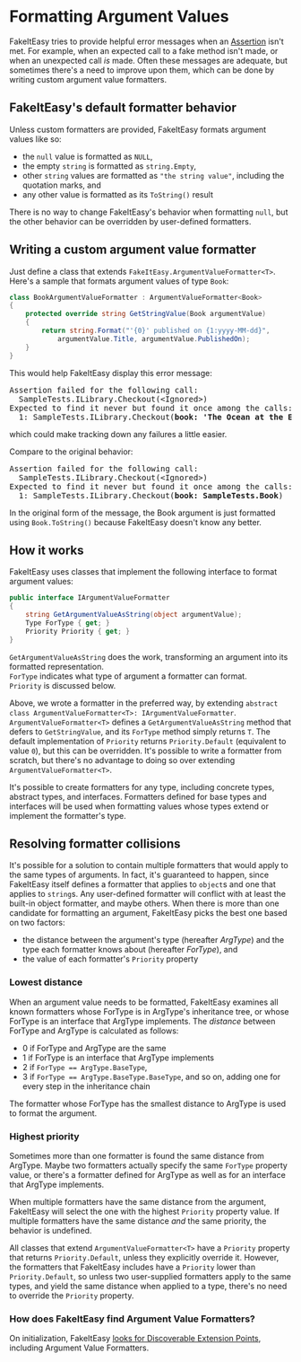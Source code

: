 # Formatting Argument Values

FakeItEasy tries to provide helpful error messages when an
[Assertion](assertion.md) isn't met. For example, when an expected call to a fake
method isn't made, or when an unexpected call _is_ made. Often these
messages are adequate, but sometimes there's a need to improve upon
them, which can be done by writing custom argument value formatters.

## FakeItEasy's default formatter behavior

Unless custom formatters are provided, FakeItEasy formats argument
values like so:

- the `null` value is formatted as `NULL`,
- the empty `string` is formatted as `string.Empty`,
- other `string` values are formatted as `"the string value"`, including the quotation marks, and
- any other value is formatted as its `ToString()` result

There is no way to change FakeItEasy's behavior when formatting
`null`, but the other behavior can be overridden by user-defined
formatters.

## Writing a custom argument value formatter
Just define a class that extends `FakeItEasy.ArgumentValueFormatter<T>`. Here's a sample that formats argument values of type `Book`:
```csharp
class BookArgumentValueFormatter : ArgumentValueFormatter<Book>
{
    protected override string GetStringValue(Book argumentValue)
    {
        return string.Format("'{0}' published on {1:yyyy-MM-dd}",
            argumentValue.Title, argumentValue.PublishedOn);
    }
}
```

This would help FakeItEasy display this error message:
<pre>
Assertion failed for the following call:
  SampleTests.ILibrary.Checkout(&lt;Ignored&gt;)
Expected to find it never but found it once among the calls:
  1: SampleTests.ILibrary.Checkout(<b>book: 'The Ocean at the End of the Lane', published on 2013-06-18</b>)
</pre>
which could make tracking down any failures a little easier.

Compare to the original behavior:
<pre>
Assertion failed for the following call:
  SampleTests.ILibrary.Checkout(&lt;Ignored&gt;)
Expected to find it never but found it once among the calls:
  1: SampleTests.ILibrary.Checkout(<b>book: SampleTests.Book</b>)
</pre>

In the original form of the message, the Book argument is just
formatted using `Book.ToString()` because FakeItEasy doesn't know any
better.

## How it works

FakeItEasy uses classes that implement the following interface to format argument values:

```csharp
public interface IArgumentValueFormatter
{
    string GetArgumentValueAsString(object argumentValue);
    Type ForType { get; }
    Priority Priority { get; }
}
```

`GetArgumentValueAsString` does the work, transforming an argument into its formatted representation.  
`ForType` indicates what type of argument a formatter can format.  
`Priority` is discussed below.

Above, we wrote a formatter in the preferred way, by extending
`abstract class ArgumentValueFormatter<T>:
IArgumentValueFormatter`. `ArgumentValueFormatter<T>` defines a
`GetArgumentValueAsString` method that defers to `GetStringValue`, and
its `ForType` method simply returns `T`. The default implementation of
`Priority` returns `Priority.Default` (equivalent to value `0`), but
this can be overridden.  It's possible to write a formatter from
scratch, but there's no advantage to doing so over extending
`ArgumentValueFormatter<T>`.

It's possible to create formatters for any type, including concrete
types, abstract types, and interfaces. Formatters defined for base
types and interfaces will be used when formatting values whose types
extend or implement the formatter's type.

## Resolving formatter collisions

It's possible for a solution to contain multiple formatters that would
apply to the same types of arguments. In fact, it's guaranteed to
happen, since FakeItEasy itself defines a formatter that applies to
`object`s and one that applies to `string`s. Any user-defined
formatter will conflict with at least the built-in object formatter,
and maybe others. When there is more than one candidate for formatting
an argument, FakeItEasy picks the best one based on two factors:

- the distance between the argument's type (hereafter _ArgType_) and the type each formatter knows about (hereafter _ForType_), and
- the value of each formatter's `Priority` property

### Lowest distance

When an argument value needs to be formatted, FakeItEasy examines all
known formatters whose ForType is in ArgType's inheritance tree, or
whose ForType is an interface that ArgType implements. The _distance_
between ForType and ArgType is calculated as follows:

- 0 if ForType and ArgType are the same
- 1 if ForType is an interface that ArgType implements
- 2 if `ForType == ArgType.BaseType`, 
- 3 if `ForType == ArgType.BaseType.BaseType`, and so on, adding one for every step in the inheritance chain

The formatter whose ForType has the smallest distance to ArgType is used to format the argument.

### Highest priority

Sometimes more than one formatter is found the same distance from
ArgType. Maybe two formatters actually specify the same `ForType`
property value, or there's a formatter defined for ArgType as well as
for an interface that ArgType implements.

When multiple formatters have the same distance from the argument,
FakeItEasy will select the one with the highest `Priority` property
value. If multiple formatters have the same distance _and_ the same
priority, the behavior is undefined.

All classes that extend `ArgumentValueFormatter<T>` have a `Priority`
property that returns `Priority.Default`, unless they explicitly
override it.  However, the formatters that FakeItEasy includes have a
`Priority` lower than `Priority.Default`, so unless two user-supplied
formatters apply to the same types, and yield the same distance when
applied to a type, there's no need to override the `Priority`
property.

### How does FakeItEasy find Argument Value Formatters?

On initialization, FakeItEasy
[looks for Discoverable Extension Points](scanning-for-extension-points.md),
including Argument Value Formatters.
